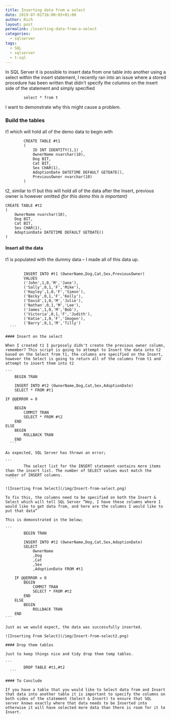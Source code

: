 ```yaml
---
title: Inserting data from a select
date: 2019-07-01T16:00:03+01:00
author: Rich
layout: post
permalink: /inserting-data-from-a-select
categories:
  - sqlserver
tags:
  - SQL
  - sqlserver
  - t-sql
---
```


In SQL Server it is possible to insert data from one table into another using a select within the insert statement, I recently ran into an issue where a stored procedure has been written that didn't specify the columns on the insert side of the statement and simply specified

```
        select * from t
  ```

I want to demonstrate why this might cause a problem.

### Build the tables

t1 which will hold all of the demo data to begin with

```
        CREATE TABLE #t1 
        (
            ID INT IDENTITY(1,1) ,
            OwnerName nvarchar(10),
            Dog BIT,
            Cat BIT,
            Sex CHAR(1),
            AdoptionDate DATETIME DEFAULT GETDATE(),
            PreviousOwner nvarchar(10)
        )
  ```

t2, similar to t1 but this will hold all of the data after the Insert, previous owner is however omitted _(for this demo this is important)_

```
CREATE TABLE #t2 
(
    OwnerName nvarchar(10),
    Dog BIT,
    Cat BIT,
    Sex CHAR(1),
    AdoptionDate DATETIME DEFAULT GETDATE()
)
```

#### Insert all the data

t1 is populated with the dummy data &#8211; I made all of this data up.

<pre>
    <code class="sql">
        INSERT INTO #t1 (OwnerName,Dog,Cat,Sex,PreviousOwner)
        VALUES
        ('John',1,0,'M','Jane'),
        ('Sally',0,1,'F','Mike'),
        ('Hayley',1,0,'F','Simon'),
        ('Becky',0,1,'F','Kelly'),
        ('David',1,0,'M','Julie'),
        ('Nathan',0,1,'M','Lee'),
        ('James',1,0,'M','Bob'),
        ('Victoria',0,1,'F','Judith'),
        ('Katie',1,0,'F','Imogen'),
        ('Barry',0,1,'M','Tilly')
  ```

#### Insert on the select

When I created t1 I purposely didn't create the previous owner column, remember? This script is going to attempt to Insert the data into t2 based on the Select from t1, the columns are specified on the Insert, however the Select is going to return all of the columns from t1 and attempt to insert them into t2

```
    BEGIN TRAN

    INSERT INTO #t2 (OwnerName,Dog,Cat,Sex,AdoptionDate)
    SELECT * FROM #t1

IF @@ERROR = 0 

    BEGIN
        COMMIT TRAN
        SELECT * FROM #t2
    END
ELSE
    BEGIN  
        ROLLBACK TRAN
    END
  ```

As expected, SQL Server has thrown an error;

```
        The select list for the INSERT statement contains more items than the insert list. The number of SELECT values must match the number of INSERT columns.
  ```

![Inserting From Select](/img/Insert-from-select.png)

To fix this, the columns need to be specified on both the Insert & Select which will tell SQL Server &#8220;Hey, I have these columns where I would like to get data from, and here are the columns I would like to put that data&#8221;

This is demonstrated in the below;

```
        BEGIN TRAN

        INSERT INTO #t2 (OwnerName,Dog,Cat,Sex,AdoptionDate)
        SELECT 
            OwnerName
            ,Dog
            ,Cat
            ,Sex
            ,AdoptionDate FROM #t1

    IF @@ERROR = 0 
        BEGIN
            COMMIT TRAN
            SELECT * FROM #t2
        END
    ELSE
        BEGIN  
            ROLLBACK TRAN
    END
```

Just as we would expect, the data was successfully inserted.

![Inserting From Select](/img/Insert-from-select2.png)

#### Drop them tables

Just to keep things nice and tidy drop them temp tables.

```
        DROP TABLE #t1,#t2
  ```

#### To Conclude

If you have a table that you would like to Select data from and Insert that data into another table it is important to specify the columns on both sides of the statement (Select & Insert) to ensure that SQL server knows exactly where that data needs to be Inserted into otherwise it will have selected more data than there is room for it to Insert.
